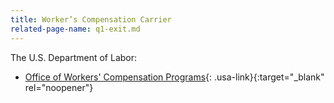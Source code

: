 ```yaml
---
title: Worker’s Compensation Carrier
related-page-name: q1-exit.md
---
```


The U.S. Department of Labor:

- [Office of Workers' Compensation Programs](https://www.dol.gov/agencies/owcp){: .usa-link}{:target="_blank" rel="noopener"}
